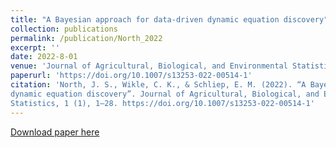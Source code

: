 ```yaml
---
title: "A Bayesian approach for data-driven dynamic equation discovery"
collection: publications
permalink: /publication/North_2022
excerpt: ''
date: 2022-8-01
venue: 'Journal of Agricultural, Biological, and Environmental Statistics'
paperurl: 'https://doi.org/10.1007/s13253-022-00514-1'
citation: 'North, J. S., Wikle, C. K., & Schliep, E. M. (2022). “A Bayesian approach for data-driven
dynamic equation discovery”. Journal of Agricultural, Biological, and Environmental
Statistics, 1 (1), 1–28. https://doi.org/10.1007/s13253-022-00514-1'
---
```



[Download paper here](https://doi.org/10.1007/s13253-022-00514-1)

<!---
Recommended citation: North, J. S., Wikle, C. K., & Schliep, E. M. (2022). “A Bayesian approach for data-driven
dynamic equation discovery”. Journal of Agricultural, Biological, and Environmental
Statistics, 1 (1), 1–28. https://doi.org/10.1007/s13253-022-00514-1.
-->
